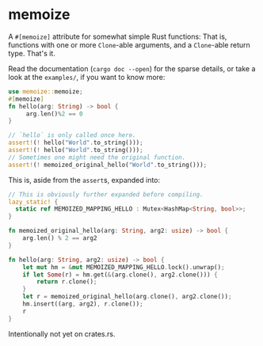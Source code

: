# memoize

A `#[memoize]` attribute for somewhat simple Rust functions: That is, functions
with one or more `Clone`-able arguments, and a `Clone`-able return type. That's it.

Read the documentation (`cargo doc --open`) for the sparse details, or take a
look at the `examples/`, if you want to know more:

```rust
use memoize::memoize;
#[memoize]
fn hello(arg: String) -> bool {
     arg.len()%2 == 0
}

// `hello` is only called once here.
assert!(! hello("World".to_string()));
assert!(! hello("World".to_string()));
// Sometimes one might need the original function.
assert!(! memoized_original_hello("World".to_string()));
```

This is, aside from the `assert`s, expanded into:

```rust
// This is obviously further expanded before compiling.
lazy_static! {
  static ref MEMOIZED_MAPPING_HELLO : Mutex<HashMap<String, bool>>;
}

fn memoized_original_hello(arg: String, arg2: usize) -> bool {
    arg.len() % 2 == arg2
}

fn hello(arg: String, arg2: usize) -> bool {
    let mut hm = &mut MEMOIZED_MAPPING_HELLO.lock().unwrap();
    if let Some(r) = hm.get(&(arg.clone(), arg2.clone())) {
        return r.clone();
    }
    let r = memoized_original_hello(arg.clone(), arg2.clone());
    hm.insert((arg, arg2), r.clone());
    r
}

```

Intentionally not yet on crates.rs.
